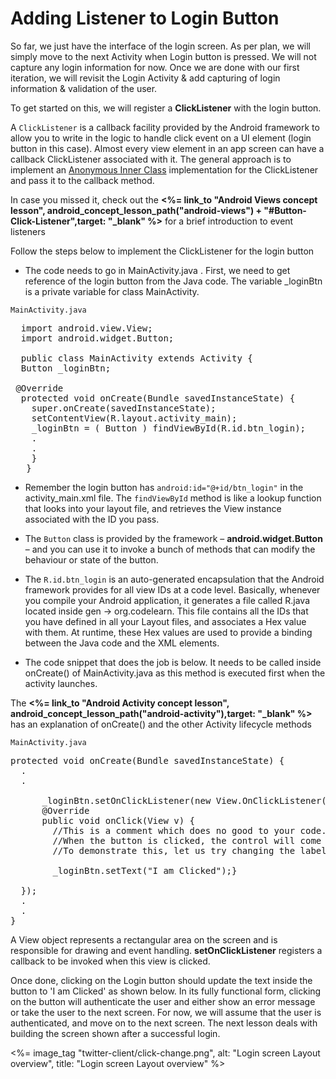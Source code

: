 # Adding Listener to Login Button 

So far, we just have the interface of the login screen. As per plan, we will simply move to the next Activity when Login button is pressed. We will not capture any login information for now. Once we are done with our first iteration, we will revisit the Login Activity & add capturing of login information & validation of the user. 

To get started on this, we will register a **ClickListener** with the login button. 

A `ClickListener` is a callback facility provided by the Android framework to allow you to write in the logic to handle click event on a UI element (login button in this case). Almost every view element in an app screen can have a callback ClickListener associated with it. The general approach is to implement an [Anonymous Inner Class](http://docs.oracle.com/javase/tutorial/java/javaOO/anonymousclasses.html) implementation for the ClickListener and pass it to the callback method.

<div class="alert alert-info">In case you missed it, check out the <b><%= link_to "Android Views concept lesson", android_concept_lesson_path("android-views") + "#Button-Click-Listener",target: "_blank" %></b> for a brief introduction to event listeners</div>

Follow the steps below to implement the ClickListener for the login button

* The code needs to go in MainActivity.java . First, we need to get reference of the login button from the Java code. The variable _loginBtn is a private variable for class MainActivity.

`MainActivity.java`
<pre>
  import android.view.View;
  import android.widget.Button;

  public class MainActivity extends Activity {
  Button _loginBtn;

 @Override
  protected void onCreate(Bundle savedInstanceState) {
	super.onCreate(savedInstanceState);
	setContentView(R.layout.activity_main);<span class="highlight">
    _loginBtn = ( Button ) findViewById(R.id.btn_login);</span>
	.
	.
	}
   }	
</pre>
* Remember the login button has `android:id="@+id/btn_login"` in the activity_main.xml file. The `findViewById` method is like a lookup function that looks into your layout file, and retrieves the View instance associated with the ID you pass.

* The `Button` class is provided by the framework &ndash; **android.widget.Button** &ndash; and you can use it to invoke a bunch of methods that can modify the behaviour or state of the button. 

* The `R.id.btn_login` is an auto-generated encapsulation that the Android framework provides for all view IDs at a code level. Basically, whenever you compile your Android application, it generates a file called R.java located inside gen -> org.codelearn. This file contains all the IDs that you have defined in all your Layout files, and associates a Hex value with them. At runtime, these Hex values are used to provide a binding between the Java code and the XML elements.

* The code snippet that does the job is below. It needs to be called inside onCreate() of MainActivity.java as this method is executed first when the activity launches. 

<div class="alert alert-info">The <b><%= link_to "Android Activity concept lesson", android_concept_lesson_path("android-activity"),target: "_blank" %></b> has an explanation of onCreate() and the other Activity lifecycle methods</div>

`MainActivity.java`
<pre>
protected void onCreate(Bundle savedInstanceState) {
  .
  .

     <span class="highlight"> _loginBtn.setOnClickListener(new View.OnClickListener() {
      @Override
      public void onClick(View v) {
  		//This is a comment which does no good to your code. Feel free to remove it after you copy paste.
		//When the button is clicked, the control will come to this method.
		//To demonstrate this, let us try changing the label of the Button from 'Login' to 'I am clicked'
		
		_loginBtn.setText("I am Clicked");}
		
  });</span>
  .
  .
}
</pre>

A View object represents a rectangular area on the screen and is responsible for drawing and event handling. **setOnClickListener** registers a callback to be invoked when this view is clicked.

Once done, clicking on the Login button should update the text inside the button to 'I am Clicked' as shown below. In its fully functional form, clicking on the button will authenticate the user and either show an error message or take the user to the next screen. For now, we will assume that the user is authenticated, and move on to the next screen. The next lesson deals with building the screen shown after a successful login.

<%= image_tag "twitter-client/click-change.png", alt: "Login screen Layout overview", title: "Login screen Layout overview" %>
